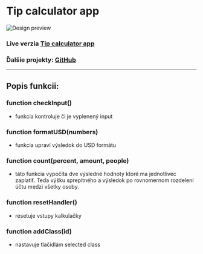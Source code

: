 # Tip calculator app

![Design preview](./images/tip-calculator-app-preview.jpg)

### Live verzia [Tip calculator app]()

### Ďalšie projekty: [GitHub](https://github.com/ladislav987?tab=stars)

---

## Popis funkcii:

### **function checkInput()**

- funkcia kontroluje či je vyplenený input

### **function formatUSD(numbers)**

- funkcia upraví výsledok do USD formátu

### **function count(percent, amount, people)**

- táto funkcia vypočíta dve výsledné hodnoty ktoré ma jednotlivec zaplatiť. Teda výšku sprepitného a výsledok po rovnomernom rozdelení účtu medzi všetky osoby.

### **function resetHandler()**

- resetuje vstupy kalkulačky

### **function addClass(id)**

- nastavuje tlačidlám selected class
